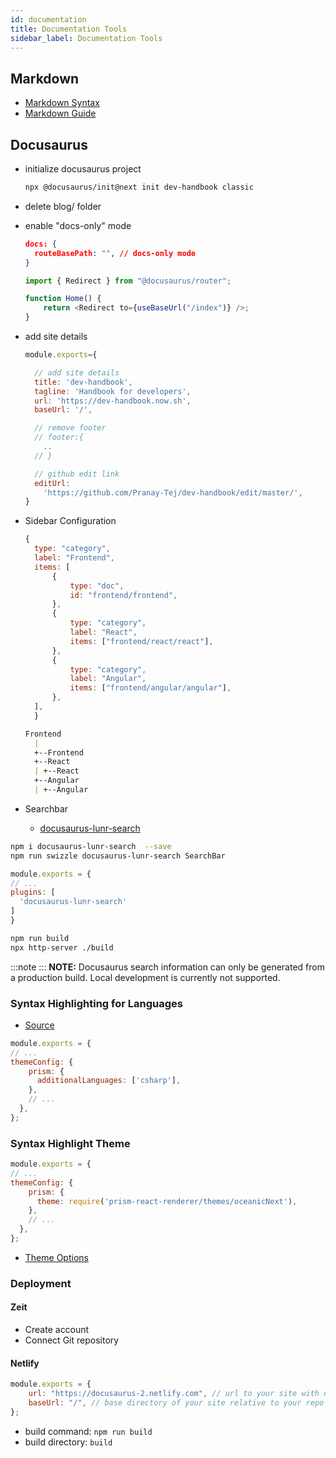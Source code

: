 ```yaml
---
id: documentation
title: Documentation Tools
sidebar_label: Documentation Tools
---
```


## Markdown

- [Markdown Syntax](https://daringfireball.net/projects/markdown/syntax)
- [Markdown Guide](https://markdown-guide.readthedocs.io/en/latest/index.html)

## Docusaurus

- initialize docusaurus project

    ```bash title="terminal"
    npx @docusaurus/init@next init dev-handbook classic

    ```

- delete blog/ folder
- enable "docs-only" mode

    ```json title="docusaurus.config"
    docs: {
      routeBasePath: "", // docs-only mode
    }
    ```

    ```js title="index.js"
    import { Redirect } from "@docusaurus/router";

    function Home() {
        return <Redirect to={useBaseUrl("/index")} />;
    }
    ```

- add site details

    ```js title="docusaurus.config.js"
    module.exports={

      // add site details
      title: 'dev-handbook',
      tagline: 'Handbook for developers',
      url: 'https://dev-handbook.now.sh',
      baseUrl: '/',

      // remove footer
      // footer:{
        ..
      // }

      // github edit link
      editUrl:
        'https://github.com/Pranay-Tej/dev-handbook/edit/master/',
    }
    ```

- Sidebar Configuration

    ```js title="sidebar.js"
    {
      type: "category",
      label: "Frontend",
      items: [
          {
              type: "doc",
              id: "frontend/frontend",
          },
          {
              type: "category",
              label: "React",
              items: ["frontend/react/react"],
          },
          {
              type: "category",
              label: "Angular",
              items: ["frontend/angular/angular"],
          },
      ],
      }
    ```

    ```md title="Resulting Sidebar"
    Frontend
      |
      +--Frontend
      +--React
      | +--React
      +--Angular
      | +--Angular
    ```

- Searchbar
  - [docusaurus-lunr-search](https://github.com/lelouch77/docusaurus-lunr-search)
  
```bash title="project_folder"
npm i docusaurus-lunr-search  --save
npm run swizzle docusaurus-lunr-search SearchBar
```

```js title="docusaurus.config.js"
module.exports = {
// ...
plugins: [
  'docusaurus-lunr-search'
]
}
```

```bash title="project_folder"
npm run build
npx http-server ./build
```

:::note
:::
**NOTE:** Docusaurus search information can only be generated from a production build. Local development is currently not supported.

### Syntax Highlighting for Languages

- [Source](https://v2.docusaurus.io/docs/markdown-features/#syntax-highlighting)

```js title="docusaurus.config.js"
module.exports = {
// ...
themeConfig: {
    prism: {
      additionalLanguages: ['csharp'],
    },
    // ...
  },
};
```

### Syntax Highlight Theme

```js title="docusaurus.config.js"
module.exports = {
// ...
themeConfig: {
    prism: {
      theme: require('prism-react-renderer/themes/oceanicNext'),
    },
    // ...
  },
};
```

- [Theme Options](https://github.com/FormidableLabs/prism-react-renderer/tree/master/src/themes)

### Deployment

#### Zeit

- Create account
- Connect Git repository

#### Netlify

  ```js title="docusaurus.config.js"
  module.exports = {
      url: "https://docusaurus-2.netlify.com", // url to your site with no trailing slash
      baseUrl: "/", // base directory of your site relative to your repo
  };
  ```

- build command: `npm run build`
- build directory: `build`
